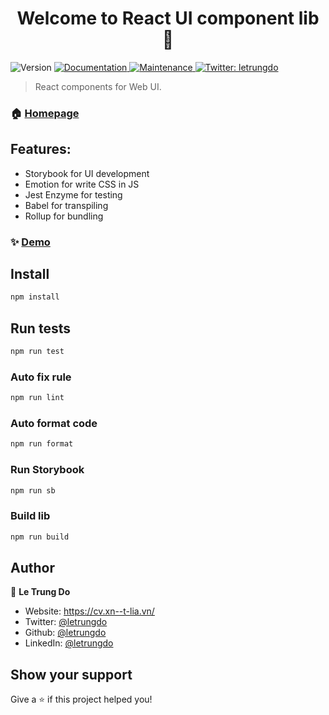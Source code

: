 <h1 align="center">Welcome to React UI component lib 👋</h1>
<p>
  <img alt="Version" src="https://img.shields.io/badge/version-0.1.0-blue.svg?cacheSeconds=2592000" />
  <a href="https://github.com/letrungdo/react-ui-component-lib#readme" target="_blank">
    <img alt="Documentation" src="https://img.shields.io/badge/documentation-yes-brightgreen.svg" />
  </a>
  <a href="https://github.com/letrungdo/react-ui-component-lib/graphs/commit-activity" target="_blank">
    <img alt="Maintenance" src="https://img.shields.io/badge/Maintained%3F-yes-green.svg" />
  </a>
  <a href="https://twitter.com/letrungdo" target="_blank">
    <img alt="Twitter: letrungdo" src="https://img.shields.io/twitter/follow/letrungdo.svg?style=social" />
  </a>
</p>

> React components for Web UI.

### 🏠 [Homepage](https://tđ.vn/how-to-build-component-library-with-react-storybook-jest-enzyme-rollup-typescript)
## Features:
- Storybook for UI development
- Emotion for write CSS in JS
- Jest Enzyme for testing
- Babel for transpiling
- Rollup for bundling

### ✨ [Demo](https://react-ui-component-lib.netlify.app/)
## Install
```sh
npm install
```
## Run tests
```sh
npm run test
```
### Auto fix rule
 ```sh
npm run lint
 ```
### Auto format code
```sh
npm run format
```
### Run Storybook
```sh
npm run sb
```
### Build lib
```sh
npm run build
```
## Author

👤 **Le Trung Do**

* Website: https://cv.xn--t-lia.vn/
* Twitter: [@letrungdo](https://twitter.com/letrungdo)
* Github: [@letrungdo](https://github.com/letrungdo)
* LinkedIn: [@letrungdo](https://linkedin.com/in/letrungdo)

## Show your support

Give a ⭐️ if this project helped you!